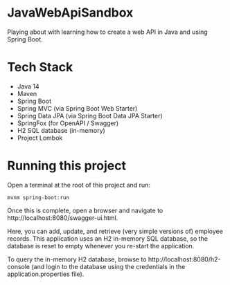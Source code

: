 # JavaWebApiSandbox
Playing about with learning how to create a web API in Java and using Spring Boot. 

# Tech Stack
* Java 14
* Maven
* Spring Boot
* Spring MVC (via Spring Boot Web Starter)
* Spring Data JPA (via Spring Boot Data JPA Starter)
* SpringFox (for OpenAPI / Swagger)
* H2 SQL database (in-memory)
* Project Lombok

# Running this project

Open a terminal at the root of this project and run:
```
mvnm spring-boot:run
```
Once this is complete, open a browser and navigate to http://localhost:8080/swagger-ui.html. 

Here, you can add, update, and retrieve (very simple versions of) employee records. This application uses an H2 in-memory SQL database, so the database is reset to empty whenever you re-start the application. 

To query the in-memory H2 database, browse to http://localhost:8080/h2-console (and login to the database using the credentials in the application.properties file).
